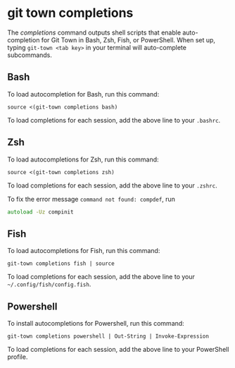# git town completions

The _completions_ command outputs shell scripts that enable auto-completion for
Git Town in Bash, Zsh, Fish, or PowerShell. When set up, typing
`git-town <tab key>` in your terminal will auto-complete subcommands.

## Bash

To load autocompletion for Bash, run this command:

```
source <(git-town completions bash)
```

To load completions for each session, add the above line to your `.bashrc`.

## Zsh

To load autocompletions for Zsh, run this command:

```
source <(git-town completions zsh)
```

To load completions for each session, add the above line to your `.zshrc`.

To fix the error message `command not found: compdef`, run

```zsh
autoload -Uz compinit
```

## Fish

To load autocompletions for Fish, run this command:

```
git-town completions fish | source
```

To load completions for each session, add the above line to your
`~/.config/fish/config.fish`.

## Powershell

To install autocompletions for Powershell, run this command:

```
git-town completions powershell | Out-String | Invoke-Expression
```

To load completions for each session, add the above line to your PowerShell
profile.

